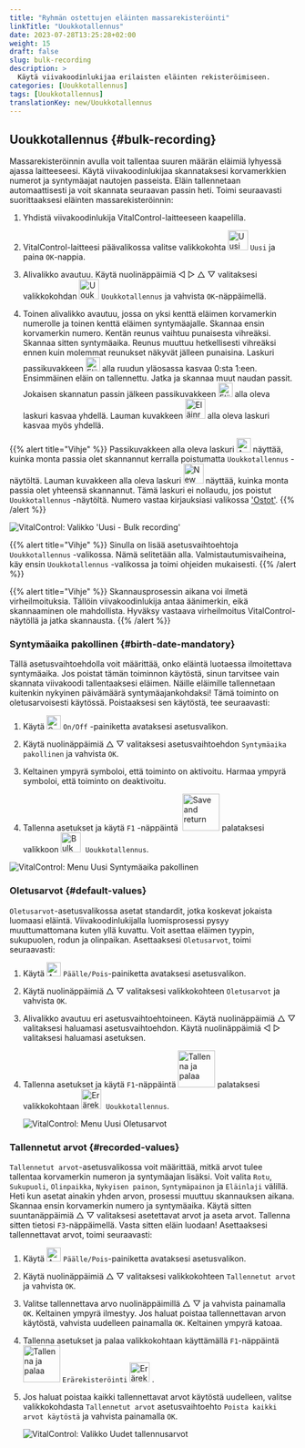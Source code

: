 ```yaml
---
title: "Ryhmän ostettujen eläinten massarekisteröinti"
linkTitle: "Uoukkotallennus"
date: 2023-07-28T13:25:28+02:00
weight: 15
draft: false
slug: bulk-recording
description: >
  Käytä viivakoodinlukijaa erilaisten eläinten rekisteröimiseen.
categories: [Uoukkotallennus]
tags: [Uoukkotallennus]
translationKey: new/Uoukkotallennus
---
```

## Uoukkotallennus {#bulk-recording}

Massarekisteröinnin avulla voit tallentaa suuren määrän eläimiä lyhyessä ajassa laitteeseesi. Käytä viivakoodinlukijaa skannataksesi korvamerkkien numerot ja syntymäajat nautojen passeista. Eläin tallennetaan automaattisesti ja voit skannata seuraavan passin heti. Toimi seuraavasti suorittaaksesi eläinten massarekisteröinnin:

1. Yhdistä viivakoodinlukija VitalControl-laitteeseen kaapelilla.

2. VitalControl-laitteesi päävalikossa valitse valikkokohta <img src="/icons/main/new-animal.svg" width="35" align="bottom" alt="Uusi eläin" /> `Uusi` ja paina `OK`-nappia.

3. Alivalikko avautuu. Käytä nuolinäppäimiä ◁ ▷ △ ▽ valitaksesi valikkokohdan <img src="/icons/main/barcode-scan.svg" width="35" align="bottom" alt="Uoukkotallennus" /> `Uoukkotallennus` ja vahvista `OK`-näppäimellä.

4. Toinen alivalikko avautuu, jossa on yksi kenttä eläimen korvamerkin numerolle ja toinen kenttä eläimen syntymäajalle. Skannaa ensin korvamerkin numero. Kentän reunus vaihtuu punaisesta vihreäksi. Skannaa sitten syntymäaika. Reunus muuttuu hetkellisesti vihreäksi ennen kuin molemmat reunukset näkyvät jälleen punaisina. Laskuri passikuvakkeen <img src="/icons/header/animal-passports.svg" width="25" align="bottom" alt="Eläinpassit" title="Eläinpassit" /> alla ruudun yläosassa kasvaa 0:sta 1:een. Ensimmäinen eläin on tallennettu. Jatka ja skannaa muut naudan passit. Jokaisen skannatun passin jälkeen passikuvakkeen <img src="/icons/header/animal-passports.svg" width="25" align="bottom" alt="Eläinpassit" title="Eläinpassit" /> alla oleva laskuri kasvaa yhdellä. Lauman kuvakkeen <img src="/icons/header/group.svg" width="35" align="bottom" alt="Eläinryhmä"  title="Eläinryhmä" /> alla oleva laskuri kasvaa myös yhdellä.

{{% alert title="Vihje" %}}
Passikuvakkeen alla oleva laskuri <img src="/icons/header/animal-passports.svg" width="25" align="bottom" alt="Animal passports" title="Animal passports" /> näyttää, kuinka monta passia olet skannannut kerralla poistumatta `Uoukkotallennus` -näytöltä. Lauman kuvakkeen alla oleva laskuri <img src="/icons/header/group.svg" width="35" align="bottom" alt="New animal" /> näyttää, kuinka monta passia olet yhteensä skannannut. Tämä laskuri ei nollaudu, jos poistut `Uoukkotallennus` -näytöltä. Numero vastaa kirjauksiasi valikossa ['Ostot'](../new-on-farm/purchased-animals/).
{{% /alert %}}

   ![VitalControl: Valikko 'Uusi - Bulk recording'](../images/bulk-recording.png "Bulk recording")

{{% alert title="Vihje" %}}
Sinulla on lisää asetusvaihtoehtoja `Uoukkotallennus` -valikossa. Nämä selitetään alla. Valmistautumisvaiheina, käy ensin `Uoukkotallennus` -valikossa ja toimi ohjeiden mukaisesti.
{{% /alert %}}

{{% alert title="Vihje" %}}
Skannausprosessin aikana voi ilmetä virheilmoituksia. Tällöin viivakoodinlukija antaa äänimerkin, eikä skannaaminen ole mahdollista. Hyväksy vastaava virheilmoitus VitalControl-näytöllä ja jatka skannausta.
{{% /alert %}}

### Syntymäaika pakollinen {#birth-date-mandatory}

Tällä asetusvaihtoehdolla voit määrittää, onko eläintä luotaessa ilmoitettava syntymäaika. Jos poistat tämän toiminnon käytöstä, sinun tarvitsee vain skannata viivakoodi tallentaaksesi eläimen. Näille eläimille tallennetaan kuitenkin nykyinen päivämäärä syntymäajankohdaksi! Tämä toiminto on oletusarvoisesti käytössä. Poistaaksesi sen käytöstä, tee seuraavasti:

1. Käytä <img src="/icons/gear.svg" width="25" align="bottom" alt="Settings menu" /> `On/Off` -painiketta avataksesi asetusvalikon.

2. Käytä nuolinäppäimiä △ ▽ valitaksesi asetusvaihtoehdon `Syntymäaika pakollinen` ja vahvista `OK`.

3. Keltainen ympyrä symboloi, että toiminto on aktivoitu. Harmaa ympyrä symboloi, että toiminto on deaktivoitu.

4. Tallenna asetukset ja käytä `F1` -näppäintä &nbsp;<img src="/icons/footer/save_exit.svg" width="65" align="bottom" alt="Save and return" /> palataksesi valikkoon <img src="/icons/main/barcode-scan.svg" width="35" align="bottom" alt="Bulk recording" />&nbsp; `Uoukkotallennus`.

![VitalControl: Menu Uusi Syntymäaika pakollinen](../images/birthdate.png "Syntymäaika pakollinen")

### Oletusarvot {#default-values}

`Oletusarvot`-asetusvalikossa asetat standardit, jotka koskevat jokaista luomaasi eläintä. Viivakoodinlukijalla luomisprosessi pysyy muuttumattomana kuten yllä kuvattu. Voit asettaa eläimen tyypin, sukupuolen, rodun ja olinpaikan. Asettaaksesi `Oletusarvot`, toimi seuraavasti:

1. Käytä <img src="/icons/gear.svg" width="25" align="bottom" alt="Asetusvalikko" /> `Päälle/Pois`-painiketta avataksesi asetusvalikon.

2. Käytä nuolinäppäimiä △ ▽ valitaksesi valikkokohteen `Oletusarvot` ja vahvista `OK`.

3. Alivalikko avautuu eri asetusvaihtoehtoineen. Käytä nuolinäppäimiä △ ▽ valitaksesi haluamasi asetusvaihtoehdon. Käytä nuolinäppäimiä ◁ ▷ valitaksesi haluamasi asetuksen.

4. Tallenna asetukset ja käytä `F1`-näppäintä&nbsp;<img src="/icons/footer/save_exit.svg" width="65" align="bottom" alt="Tallenna ja palaa" /> palataksesi valikkokohtaan <img src="/icons/main/barcode-scan.svg" width="35" align="bottom" alt="Erärekisteröinti" />&nbsp; `Uoukkotallennus`.

   ![VitalControl: Menu Uusi Oletusarvot](../images/defaultvalues.png "Oletusarvot")

### Tallennetut arvot {#recorded-values}

`Tallennetut arvot`-asetusvalikossa voit määrittää, mitkä arvot tulee tallentaa korvamerkin numeron ja syntymäajan lisäksi. Voit valita `Rotu`, `Sukupuoli`, `Olinpaikka`, `Nykyisen painon`, `Syntymäpainon` ja `Eläinlaji` välillä. Heti kun asetat ainakin yhden arvon, prosessi muuttuu skannauksen aikana. Skannaa ensin korvamerkin numero ja syntymäaika. Käytä sitten suuntanäppäimiä △ ▽ valitaksesi asetettavat arvot ja aseta arvot. Tallenna sitten tietosi `F3`-näppäimellä. Vasta sitten eläin luodaan! Asettaaksesi tallennettavat arvot, toimi seuraavasti:

1. Käytä <img src="/icons/gear.svg" width="25" align="bottom" alt="Asetusvalikko" /> `Päälle/Pois`-painiketta avataksesi asetusvalikon.

2. Käytä nuolinäppäimiä △ ▽ valitaksesi valikkokohteen `Tallennetut arvot` ja vahvista `OK`.

3. Valitse tallennettava arvo nuolinäppäimillä △ ▽ ja vahvista painamalla `OK`. Keltainen ympyrä ilmestyy. Jos haluat poistaa tallennettavan arvon käytöstä, vahvista uudelleen painamalla `OK`. Keltainen ympyrä katoaa.

4. Tallenna asetukset ja palaa valikkokohtaan käyttämällä `F1`-näppäintä &nbsp;<img src="/icons/footer/save_exit.svg" width="65" align="bottom" alt="Tallenna ja palaa" /> `Erärekisteröinti` <img src="/icons/main/barcode-scan.svg" width="35" align="bottom" alt="Erärekisteröinti" />&nbsp;.

5. Jos haluat poistaa kaikki tallennettavat arvot käytöstä uudelleen, valitse valikkokohdasta `Tallennetut arvot` asetusvaihtoehto `Poista kaikki arvot käytöstä` ja vahvista painamalla `OK`.

   ![VitalControl: Valikko Uudet tallennusarvot](../images/recordvalues.png "Tallenna arvot")
